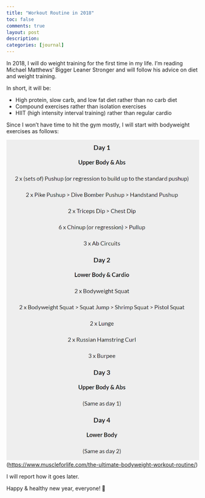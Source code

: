 ```yaml
---
title: "Workout Routine in 2018"
toc: false
comments: true
layout: post
description:
categories: [journal]
---
```


In 2018, I will do weight training for the first time in my life. I’m reading Michael Matthews’ Bigger Leaner Stronger and will follow his advice on diet and weight training.

In short, it will be:

* High protein, slow carb, and low fat diet rather than no carb diet
* Compound exercises rather than isolation exercises
* HIIT (high intensity interval training) rather than regular cardio

Since I won’t have time to hit the gym mostly, I will start with bodyweight exercises as follows:

![](/images/20180101-workout.png)
(https://www.muscleforlife.com/the-ultimate-bodyweight-workout-routine/)

I will report how it goes later.

Happy & healthy new year, everyone! 💪